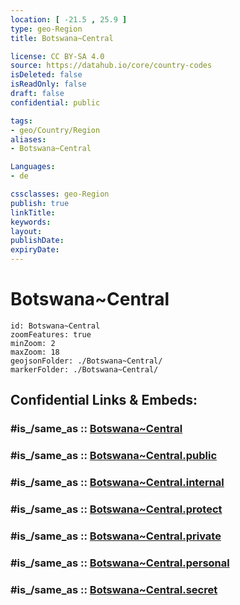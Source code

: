 ```yaml
---
location: [ -21.5 , 25.9 ] 
type: geo-Region
title: Botswana~Central

license: CC BY-SA 4.0
source: https://datahub.io/core/country-codes
isDeleted: false
isReadOnly: false
draft: false
confidential: public

tags:
- geo/Country/Region
aliases:
- Botswana~Central

Languages:
- de

cssclasses: geo-Region
publish: true
linkTitle: 
keywords: 
layout: 
publishDate: 
expiryDate: 
---
```


# Botswana~Central

```leaflet
id: Botswana~Central
zoomFeatures: true 
minZoom: 2 
maxZoom: 18
geojsonFolder: ./Botswana~Central/
markerFolder: ./Botswana~Central/
```


## Confidential Links & Embeds: 

### #is_/same_as :: [Botswana~Central](/_Standards/Earth/Continent/Africa/Africa~South/Botswana/districts~Botswana/Botswana~Central.md) 

### #is_/same_as :: [Botswana~Central.public](/_public/Earth/Continent/Africa/Africa~South/Botswana/districts~Botswana/Botswana~Central.public.md) 

### #is_/same_as :: [Botswana~Central.internal](/_internal/Earth/Continent/Africa/Africa~South/Botswana/districts~Botswana/Botswana~Central.internal.md) 

### #is_/same_as :: [Botswana~Central.protect](/_protect/Earth/Continent/Africa/Africa~South/Botswana/districts~Botswana/Botswana~Central.protect.md) 

### #is_/same_as :: [Botswana~Central.private](/_private/Earth/Continent/Africa/Africa~South/Botswana/districts~Botswana/Botswana~Central.private.md) 

### #is_/same_as :: [Botswana~Central.personal](/_personal/Earth/Continent/Africa/Africa~South/Botswana/districts~Botswana/Botswana~Central.personal.md) 

### #is_/same_as :: [Botswana~Central.secret](/_secret/Earth/Continent/Africa/Africa~South/Botswana/districts~Botswana/Botswana~Central.secret.md)

